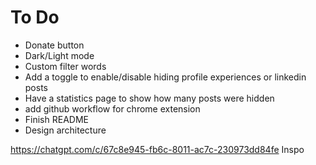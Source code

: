 # To Do

- Donate button
- Dark/Light mode
- Custom filter words
- Add a toggle to enable/disable hiding profile experiences or linkedin posts
- Have a statistics page to show how many posts were hidden
- add github workflow for chrome extension
- Finish README
- Design architecture

https://chatgpt.com/c/67c8e945-fb6c-8011-ac7c-230973dd84fe Inspo